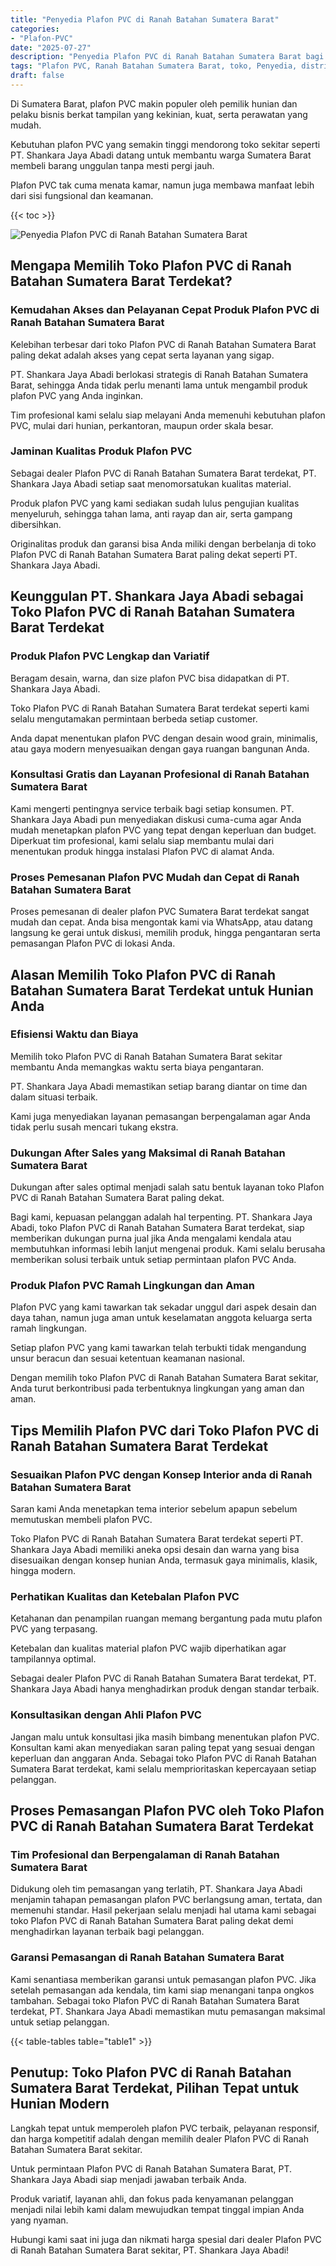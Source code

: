 ```yaml
---
title: "Penyedia Plafon PVC di Ranah Batahan Sumatera Barat"
categories: 
- "Plafon-PVC"
date: "2025-07-27"
description: "Penyedia Plafon PVC di Ranah Batahan Sumatera Barat bagi rumah, kantor, dan ritel. Plafon terbaik, variasi motif, pilihan warna menarik, dengan layanan penempatan ditangani oleh teknisi ahli dan garansi resmi!|Layanan distribusi Plafon PVC di Ranah Batahan Sumatera Barat untuk kebutuhan hunian, kantor, atau gerai, dengan material unggulan dan pemasangan oleh teknisi ahli dan kepastian resmi.|Alternatif Plafon PVC di Ranah Batahan Sumatera Barat yang terbukti bagi rumah, office, dan ritel, bersama produk unggulan dan instalasi dikerjakan oleh teknisi ahli dan kepastian resmi.|Penyediaan Plafon PVC di Ranah Batahan Sumatera Barat bagi rumah, office, dan toko, beserta produk terbaik dan instalasi dikerjakan oleh teknisi profesional, lengkap dengan garansi resmi.}"
tags: "Plafon PVC, Ranah Batahan Sumatera Barat, toko, Penyedia, distributor"
draft: false
---
```


Di Sumatera Barat, plafon PVC makin populer oleh pemilik hunian dan pelaku bisnis berkat tampilan yang kekinian, kuat, serta perawatan yang mudah.

Kebutuhan plafon PVC yang semakin tinggi mendorong toko sekitar seperti PT. Shankara Jaya Abadi datang untuk membantu warga Sumatera Barat membeli barang unggulan tanpa mesti pergi jauh.

Plafon PVC tak cuma menata kamar, namun juga membawa manfaat lebih dari sisi fungsional dan keamanan.

{{< toc >}}

![Penyedia Plafon PVC di Ranah Batahan Sumatera Barat](/images/Plafon-PVC/Penyedia-Plafon-PVC-di-Ranah-Batahan-Sumatera-Barat.png)


## Mengapa Memilih Toko Plafon PVC di Ranah Batahan Sumatera Barat Terdekat?

### Kemudahan Akses dan Pelayanan Cepat Produk Plafon PVC di Ranah Batahan Sumatera Barat

Kelebihan terbesar dari toko Plafon PVC di Ranah Batahan Sumatera Barat paling dekat adalah akses yang cepat serta layanan yang sigap.

PT. Shankara Jaya Abadi berlokasi strategis di Ranah Batahan Sumatera Barat, sehingga Anda tidak perlu menanti lama untuk mengambil produk plafon PVC yang Anda inginkan.

Tim profesional kami selalu siap melayani Anda memenuhi kebutuhan plafon PVC, mulai dari hunian, perkantoran, maupun order skala besar.

### Jaminan Kualitas Produk Plafon PVC

Sebagai dealer Plafon PVC di Ranah Batahan Sumatera Barat terdekat, PT. Shankara Jaya Abadi setiap saat menomorsatukan kualitas material.

Produk plafon PVC yang kami sediakan sudah lulus pengujian kualitas menyeluruh, sehingga tahan lama, anti rayap dan air, serta gampang dibersihkan.

Originalitas produk dan garansi bisa Anda miliki dengan berbelanja di toko Plafon PVC di Ranah Batahan Sumatera Barat paling dekat seperti PT. Shankara Jaya Abadi.

## Keunggulan PT. Shankara Jaya Abadi sebagai Toko Plafon PVC di Ranah Batahan Sumatera Barat Terdekat

### Produk Plafon PVC Lengkap dan Variatif

Beragam desain, warna, dan size plafon PVC bisa didapatkan di PT. Shankara Jaya Abadi.

Toko Plafon PVC di Ranah Batahan Sumatera Barat terdekat seperti kami selalu mengutamakan permintaan berbeda setiap customer.

Anda dapat menentukan plafon PVC dengan desain wood grain, minimalis, atau gaya modern menyesuaikan dengan gaya ruangan bangunan Anda.

### Konsultasi Gratis dan Layanan Profesional di Ranah Batahan Sumatera Barat

Kami mengerti pentingnya service terbaik bagi setiap konsumen. PT. Shankara Jaya Abadi pun menyediakan diskusi cuma-cuma agar Anda mudah menetapkan plafon PVC yang tepat dengan keperluan dan budget. Diperkuat tim profesional, kami selalu siap membantu mulai dari menentukan produk hingga instalasi Plafon PVC di alamat Anda.

### Proses Pemesanan Plafon PVC Mudah dan Cepat di Ranah Batahan Sumatera Barat

Proses pemesanan di dealer plafon PVC Sumatera Barat terdekat sangat mudah dan cepat. Anda bisa mengontak kami via WhatsApp, atau datang langsung ke gerai untuk diskusi, memilih produk, hingga pengantaran serta pemasangan Plafon PVC di lokasi Anda.

## Alasan Memilih Toko Plafon PVC di Ranah Batahan Sumatera Barat Terdekat untuk Hunian Anda

### Efisiensi Waktu dan Biaya

Memilih toko Plafon PVC di Ranah Batahan Sumatera Barat sekitar membantu Anda memangkas waktu serta biaya pengantaran.

PT. Shankara Jaya Abadi memastikan setiap barang diantar on time dan dalam situasi terbaik.

Kami juga menyediakan layanan pemasangan berpengalaman agar Anda tidak perlu susah mencari tukang ekstra.

### Dukungan After Sales yang Maksimal di Ranah Batahan Sumatera Barat

Dukungan after sales optimal menjadi salah satu bentuk layanan toko Plafon PVC di Ranah Batahan Sumatera Barat paling dekat.

Bagi kami, kepuasan pelanggan adalah hal terpenting. PT. Shankara Jaya Abadi, toko Plafon PVC di Ranah Batahan Sumatera Barat terdekat, siap memberikan dukungan purna jual jika Anda mengalami kendala atau membutuhkan informasi lebih lanjut mengenai produk. Kami selalu berusaha memberikan solusi terbaik untuk setiap permintaan plafon PVC Anda.

### Produk Plafon PVC Ramah Lingkungan dan Aman

Plafon PVC yang kami tawarkan tak sekadar unggul dari aspek desain dan daya tahan, namun juga aman untuk keselamatan anggota keluarga serta ramah lingkungan.

Setiap plafon PVC yang kami tawarkan telah terbukti tidak mengandung unsur beracun dan sesuai ketentuan keamanan nasional.

Dengan memilih toko Plafon PVC di Ranah Batahan Sumatera Barat sekitar, Anda turut berkontribusi pada terbentuknya lingkungan yang aman dan aman.

## Tips Memilih Plafon PVC dari Toko Plafon PVC di Ranah Batahan Sumatera Barat Terdekat

### Sesuaikan Plafon PVC dengan Konsep Interior anda di Ranah Batahan Sumatera Barat

Saran kami Anda menetapkan tema interior sebelum apapun sebelum memutuskan membeli plafon PVC.

Toko Plafon PVC di Ranah Batahan Sumatera Barat terdekat seperti PT. Shankara Jaya Abadi memiliki aneka opsi desain dan warna yang bisa disesuaikan dengan konsep hunian Anda, termasuk gaya minimalis, klasik, hingga modern.

### Perhatikan Kualitas dan Ketebalan Plafon PVC

Ketahanan dan penampilan ruangan memang bergantung pada mutu plafon PVC yang terpasang.

Ketebalan dan kualitas material plafon PVC wajib diperhatikan agar tampilannya optimal.

Sebagai dealer Plafon PVC di Ranah Batahan Sumatera Barat terdekat, PT. Shankara Jaya Abadi hanya menghadirkan produk dengan standar terbaik.

### Konsultasikan dengan Ahli Plafon PVC

Jangan malu untuk konsultasi jika masih bimbang menentukan plafon PVC. Konsultan kami akan menyediakan saran paling tepat yang sesuai dengan keperluan dan anggaran Anda. Sebagai toko Plafon PVC di Ranah Batahan Sumatera Barat terdekat, kami selalu memprioritaskan kepercayaan setiap pelanggan.

## Proses Pemasangan Plafon PVC oleh Toko Plafon PVC di Ranah Batahan Sumatera Barat Terdekat

### Tim Profesional dan Berpengalaman di Ranah Batahan Sumatera Barat

Didukung oleh tim pemasangan yang terlatih, PT. Shankara Jaya Abadi menjamin tahapan pemasangan plafon PVC berlangsung aman, tertata, dan memenuhi standar. Hasil pekerjaan selalu menjadi hal utama kami sebagai toko Plafon PVC di Ranah Batahan Sumatera Barat paling dekat demi menghadirkan layanan terbaik bagi pelanggan.

### Garansi Pemasangan di Ranah Batahan Sumatera Barat

Kami senantiasa memberikan garansi untuk pemasangan plafon PVC. Jika setelah pemasangan ada kendala, tim kami siap menangani tanpa ongkos tambahan. Sebagai toko Plafon PVC di Ranah Batahan Sumatera Barat terdekat, PT. Shankara Jaya Abadi memastikan mutu pemasangan maksimal untuk setiap pelanggan.

{{< table-tables table="table1" >}}

## Penutup: Toko Plafon PVC di Ranah Batahan Sumatera Barat Terdekat, Pilihan Tepat untuk Hunian Modern

Langkah tepat untuk memperoleh plafon PVC terbaik, pelayanan responsif, dan harga kompetitif adalah dengan memilih dealer Plafon PVC di Ranah Batahan Sumatera Barat sekitar.

Untuk permintaan Plafon PVC di Ranah Batahan Sumatera Barat, PT. Shankara Jaya Abadi siap menjadi jawaban terbaik Anda.

Produk variatif, layanan ahli, dan fokus pada kenyamanan pelanggan menjadi nilai lebih kami dalam mewujudkan tempat tinggal impian Anda yang nyaman.

Hubungi kami saat ini juga dan nikmati harga spesial dari dealer Plafon PVC di Ranah Batahan Sumatera Barat sekitar, PT. Shankara Jaya Abadi!
